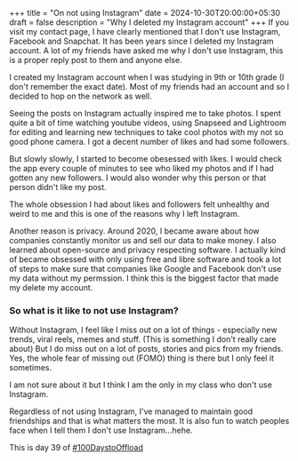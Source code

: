 +++
title = "On not using Instagram"
date = 2024-10-30T20:00:00+05:30
draft = false
description = "Why I deleted my Instagram account"
+++
If you visit my contact page, I have clearly mentioned that I don't use Instagram, Facebook and Snapchat. It has been years since I deleted my Instagram account. A lot of my friends have asked me why I don't use Instagram, this is a proper reply post to them and anyone else.

I created my Instagram account when I was studying in 9th or 10th grade (I don't remember the exact date). Most of my friends had an account and so I decided to hop on the network as well.

Seeing the posts on Instagram actually inspired me to take photos. I spent quite a bit of time watching youtube videos, using Snapseed and Lightroom for editing and learning new techniques to take cool photos with my not so good phone camera. I got a decent number of likes and had some followers.

But slowly slowly, I started to become obesessed with likes. I would check the app every couple of minutes to see who liked my photos and if I had gotten any new followers. I would also wonder why this person or that person didn't like my post.

The whole obsession I had about likes and followers felt unhealthy and weird to me and this is one of the reasons why I left Instagram.

Another reason is privacy. Around 2020, I became aware about how companies constantly monitor us and sell our data to make money. I also learned about open-source and privacy respecting software. I actually kind of became obsessed with only using free and libre software and took a lot of steps to make sure that companies like Google and Facebook don't use my data without my permssion. I think this is the biggest factor that made my delete my account.

### So what is it like to not use Instagram?
Without Instagram, I feel like I miss out on a lot of things - especially new trends, viral reels, memes and stuff. (This is something I don't really care about)
But I do miss out on a lot of posts, stories and pics from my friends. Yes, the whole fear of missing out (FOMO) thing is there but I only feel it sometimes.

I am not sure about it but I think I am the only in my class who don't use Instagram. 

Regardless of not using Instagram, I've managed to maintain good friendships and that is what matters the most. It is also fun to watch peoples face when I tell them I don't use Instagram...hehe.

This is day 39 of [#100DaystoOffload](https://100daystooffload.com)